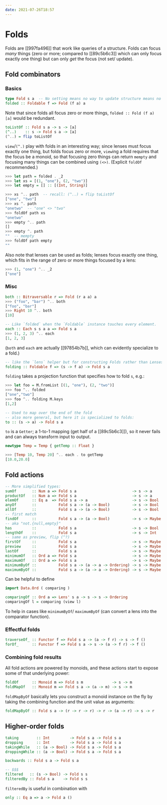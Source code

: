 ```yaml
---
date: 2021-07-26T18:57
---
```


# Folds

Folds are [[997fa496]] that work like queries of a structure. Folds can focus
_many_ things (zero or more; compared to [[89c5b6c3]] which can only focus
exactly one thing) but can only _get_ the focus (not set/ update).

## Fold combinators

### Basics

```haskell
type Fold s a  -- No setting means no way to update structure means no polymorphism
folded :: Foldable f => Fold (f a) a
```

Note that since folds all focus zero or more things, `folded :: Fold (f a) [a]`
would be redundant.

```haskell
toListOf :: Fold s a -> s -> [a]
(^..)    :: s -> Fold s a -> [a]
(^..) = flip toListOf
```

`view`/`(^.)` play with folds in an interesting way; since lenses must focus
exactly one thing, but folds focus zero or more, `view`ing a fold requires that
the focus be a monoid, so that focusing zero things can return `mempty` and
focusing many things can be combined using `(<>)`. (Explicit `foldOf`
recommended.)

```haskell
>>> let path = folded . _2
>>> let xs = [(1, "one"), (2, "two")]
>>> let empty = [] :: [(Int, String)]

>>> xs ^.. path  -- recall: (^..) = flip toListOf
["one", "two"]
>>> xs ^. path
"onetwo"  -- "one" <> "two"
>>> foldOf path xs
"onetwo"
>>> empty ^.. path
[]
>>> empty ^. path
""  -- mempty
>>> foldOf path empty
""
```

Also note that lenses can be used as folds; lenses focus exactly one thing,
which fits in the range of zero or more things focused by a lens:

```haskell
>>> (1, "one") ^.. _2
["one"]
```

### Misc

```haskell
both :: Bitraversable r => Fold (r a a) a
>>> ("foo", "bar") ^.. both
["foo", "bar"]
>>> Right 10 ^.. both
[10]

-- Like `folded` when the `Foldable` instance touches every element.
each :: Each s s a a => Fold s a
>>> (1, 2, 3) ^.. each
[1, 2, 3]
```

(`both` and `each` are actually [[97854b7b]], which can evidently specialize to
a fold.)

```haskell
-- like the `lens` helper but for constructing Folds rather than Lenses
folding :: Foldable f => (s -> f a) -> Fold s a
```

`folding` takes a projection function that specifies how to fold `s`, e.g.:

```haskell
>>> let foo = M.fromList [(1, "one"), (2, "two")]
>>> foo ^.. folded
["one","two"]
>>> foo ^.. folding M.keys
[1,2]
```

```haskell
-- Used to map over the end of the fold
-- also more general, but here it is specialized to folds:
to :: (s -> a) -> Fold s a
```

`to` is a `Getter`; a 1-to-1 mapping (get half of a [[89c5b6c3]]), so it never
fails and can always transform input to output.

```haskell
newtype Temp = Temp { getTemp :: Float }

>>> [Temp 10, Temp 20] ^.. each . to getTemp
[10.0,20.0]
```

## Fold actions

```haskell
-- More simplified types:
sumOf       :: Num a => Fold s a                         -> s -> a
productOf   :: Num a => Fold s a                         -> s -> a
elemOf      :: Eq a  => Fold s a -> a                    -> s -> Bool
anyOf       ::          Fold s a -> (a -> Bool)          -> s -> Bool
allOf       ::          Fold s a -> (a -> Bool)          -> s -> Bool
-- first match
findOf      ::          Fold s a -> (a -> Bool)          -> s -> Maybe a
-- aka "not.{null,empty}"
has         ::          Fold s a                         -> s -> Bool
lengthOf    ::          Fold s a                         -> s -> Int
-- same as preview, flip (^?)
firstOf     ::          Fold s a                         -> s -> Maybe a
preview     ::          Fold s a                         -> s -> Maybe a
lastOf      ::          Fold s a                         -> s -> Maybe a
minimumOf   :: Ord a => Fold s a                         -> s -> Maybe a
maximumOf   :: Ord a => Fold s a                         -> s -> Maybe a
minimumByOf ::          Fold s a -> (a -> a -> Ordering) -> s -> Maybe a
maximumByOf ::          Fold s a -> (a -> a -> Ordering) -> s -> Maybe a
```

Can be helpful to define

```haskell
import Data.Ord ( comparing )

comparingOf :: Ord a => Lens' s a -> s -> s -> Ordering
comparingOf l = comparing (view l)
```

To help in cases like `minimumByOf`/ `maximumByOf` (can convert a lens into the
comparator function).

### Effectful folds

```haskell
traverseOf_ :: Functor f => Fold s a -> (a -> f r) -> s -> f ()
forOf_      :: Functor f => Fold s a -> s -> (a -> f r) -> f ()
```

### Combining fold results

All fold actions are powered by monoids, and these actions start to expose some
of that underlying power:

```haskell
foldOf      :: Monoid m => Fold s m             -> s -> m
foldMapOf   :: Monoid m => Fold s a -> (a -> m) -> s -> m
```

`foldMapByOf` basically lets you construct a monoid instance on the fly by
taking the combining function and the unit value as arguments:

```haskell
foldMapByOf :: Fold s a -> (r -> r -> r) -> r -> (a -> r) -> s -> r
```

## Higher-order folds

```haskell
taking        :: Int         -> Fold s a -> Fold s a
dropping      :: Int         -> Fold s a -> Fold s a
takingWhile   :: (a -> Bool) -> Fold s a -> Fold s a
droppingWhile :: (a -> Bool) -> Fold s a -> Fold s a

backwards :: Fold s a -> Fold s a

-- $$$
filtered   :: (s -> Bool) -> Fold s s
filteredBy :: Fold s a    -> Fold s s
```

`filteredBy` is useful in combination with

```haskell
only :: Eq a => a -> Fold a ()
```

